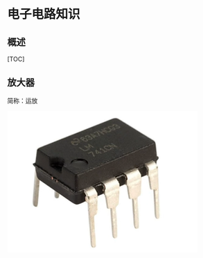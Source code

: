 # 电子电路知识

## 概述

[TOC]

## 放大器

简称：运放

<img src="assets/image-20230225220352464-1677337630369-1.png" alt="image-20230225220352464" />



